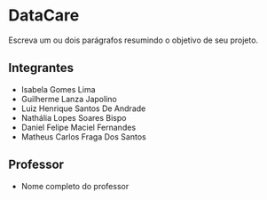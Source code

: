 # DataCare

Escreva um ou dois parágrafos resumindo o objetivo de seu projeto.

## Integrantes

* Isabela Gomes Lima
* Guilherme Lanza Japolino
* Luiz Henrique Santos De Andrade
* Nathália Lopes Soares Bispo
* Daniel Felipe Maciel Fernandes
* Matheus Carlos Fraga Dos Santos

## Professor

* Nome completo do professor
